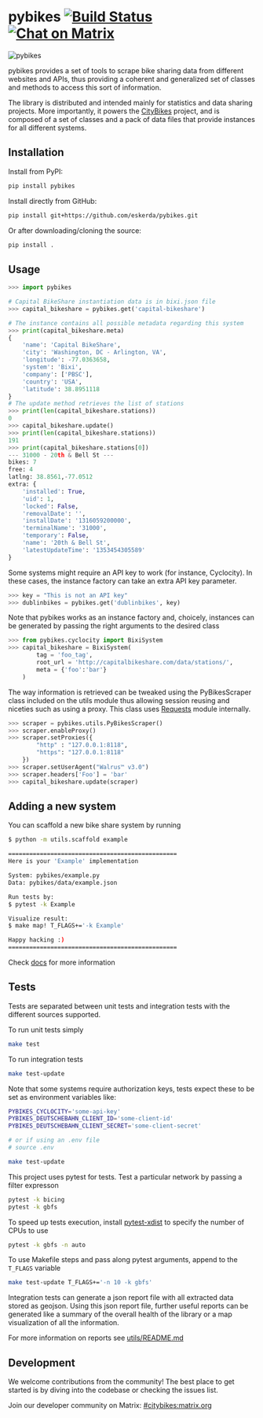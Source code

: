 pybikes [![Build Status](https://github.com/eskerda/pybikes/actions/workflows/test.yml/badge.svg)](https://github.com/eskerda/pybikes/actions/workflows/test.yml)
[![Chat on Matrix](https://matrix.to/img/matrix-badge.svg)](https://matrix.to/#/#citybikes:matrix.org)
=======
![pybikes](http://citybik.es/files/pybikes.png)

pybikes provides a set of tools to scrape bike sharing data from different
websites and APIs, thus providing a coherent and generalized set of classes
and methods to access this sort of information.

The library is distributed and intended mainly for statistics and data
sharing projects. More importantly, it powers the [CityBikes][1] project, and
is composed of a set of classes and a pack of data files that provide instances
for all different systems.

Installation
------------

Install from PyPI:

```bash
pip install pybikes
```

Install directly from GitHub:
```bash
pip install git+https://github.com/eskerda/pybikes.git
```

Or after downloading/cloning the source:
```bash
pip install .
```

Usage
-----
```python
>>> import pybikes

# Capital BikeShare instantiation data is in bixi.json file
>>> capital_bikeshare = pybikes.get('capital-bikeshare')

# The instance contains all possible metadata regarding this system
>>> print(capital_bikeshare.meta)
{
    'name': 'Capital BikeShare',
    'city': 'Washington, DC - Arlington, VA',
    'longitude': -77.0363658,
    'system': 'Bixi',
    'company': ['PBSC'],
    'country': 'USA',
    'latitude': 38.8951118
}
# The update method retrieves the list of stations
>>> print(len(capital_bikeshare.stations))
0
>>> capital_bikeshare.update()
>>> print(len(capital_bikeshare.stations))
191
>>> print(capital_bikeshare.stations[0])
--- 31000 - 20th & Bell St ---
bikes: 7
free: 4
latlng: 38.8561,-77.0512
extra: {
    'installed': True,
    'uid': 1,
    'locked': False,
    'removalDate': '',
    'installDate': '1316059200000',
    'terminalName': '31000',
    'temporary': False,
    'name': '20th & Bell St',
    'latestUpdateTime': '1353454305589'
}
```

Some systems might require an API key to work (for instance, Cyclocity). In
these cases, the instance factory can take an extra API key parameter.

```python
>>> key = "This is not an API key"
>>> dublinbikes = pybikes.get('dublinbikes', key)
```

Note that pybikes works as an instance factory and, choicely, instances can be
generated by passing the right arguments to the desired class

```python
>>> from pybikes.cyclocity import BixiSystem
>>> capital_bikeshare = BixiSystem(
        tag = 'foo_tag',
        root_url = 'http://capitalbikeshare.com/data/stations/',
        meta = {'foo':'bar'}
    )
```

The way information is retrieved can be tweaked using the PyBikesScraper class
included on the utils module thus allowing session reusing and niceties such as
using a proxy. This class uses [Requests][2] module internally.

```python
>>> scraper = pybikes.utils.PyBikesScraper()
>>> scraper.enableProxy()
>>> scraper.setProxies({
        "http" : "127.0.0.1:8118",
        "https": "127.0.0.1:8118"
    })
>>> scraper.setUserAgent("Walrus™ v3.0")
>>> scraper.headers['Foo'] = 'bar'
>>> capital_bikeshare.update(scraper)
```

[1]: http://www.citybik.es              "CityBikes"
[2]: http://docs.python-requests.org    "Requests"

Adding a new system
-------------------
You can scaffold a new bike share system by running

```bash
$ python -m utils.scaffold example

================================================
Here is your 'Example' implementation

System: pybikes/example.py
Data: pybikes/data/example.json

Run tests by:
$ pytest -k Example

Visualize result:
$ make map! T_FLAGS+='-k Example'

Happy hacking :)
================================================

```

Check [docs](https://docs.citybik.es/pybikes/new-system) for more information

Tests
-----
Tests are separated between unit tests and integration tests with the different
sources supported.

To run unit tests simply

```bash
make test
```

To run integration tests

```bash
make test-update
```

Note that some systems require authorization keys, tests expect these to be
set as environment variables like:

```bash
PYBIKES_CYCLOCITY='some-api-key'
PYBIKES_DEUTSCHEBAHN_CLIENT_ID='some-client-id'
PYBIKES_DEUTSCHEBAHN_CLIENT_SECRET='some-client-secret'

# or if using an .env file
# source .env

make test-update
```

This project uses pytest for tests. Test a particular network by passing a
filter expresson

```bash
pytest -k bicing
pytest -k gbfs
```

To speed up tests execution, install [pytest-xdist][3] to specify the number of
CPUs to use

```bash
pytest -k gbfs -n auto
```

To use Makefile steps and pass along pytest arguments, append to the `T_FLAGS`
variable

```bash
make test-update T_FLAGS+='-n 10 -k gbfs'
```

Integration tests can generate a json report file with all extracted data stored
as geojson. Using this json report file, further useful reports can be generated
like a summary of the overall health of the library or a map visualization of
all the information.

For more information on reports see [utils/README.md][4]

[3]: https://pypi.org/project/pytest-xdist/
[4]: utils/README.md

Development
-----------
We welcome contributions from the community! The best place to get started is
by diving into the codebase or checking the issues list.

Join our developer community on Matrix: [#citybikes:matrix.org](https://matrix.to/#/#citybikes:matrix.org)
